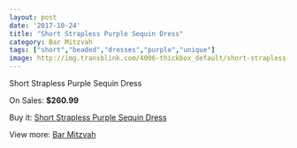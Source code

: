 ```yaml
---
layout: post
date: '2017-10-24'
title: "Short Strapless Purple Sequin Dress"
category: Bar Mitzvah
tags: ["short","beaded","dresses","purple","unique"]
image: http://img.transblink.com/4006-thickbox_default/short-strapless-purple-sequin-dress.jpg
---
```

Short Strapless Purple Sequin Dress

On Sales: **$260.99**
<a href="https://www.transblink.com/en/bar-mitzvah/1271-short-strapless-purple-sequin-dress.html"><amp-img layout="responsive" width="600" height="600" src="//img.transblink.com/4006-thickbox_default/short-strapless-purple-sequin-dress.jpg" alt="Short Strapless Purple Sequin Dress 0" /></a>
<a href="https://www.transblink.com/en/bar-mitzvah/1271-short-strapless-purple-sequin-dress.html"><amp-img layout="responsive" width="600" height="600" src="//img.transblink.com/4009-thickbox_default/short-strapless-purple-sequin-dress.jpg" alt="Short Strapless Purple Sequin Dress 1" /></a>
<a href="https://www.transblink.com/en/bar-mitzvah/1271-short-strapless-purple-sequin-dress.html"><amp-img layout="responsive" width="600" height="600" src="//img.transblink.com/4008-thickbox_default/short-strapless-purple-sequin-dress.jpg" alt="Short Strapless Purple Sequin Dress 2" /></a>
<a href="https://www.transblink.com/en/bar-mitzvah/1271-short-strapless-purple-sequin-dress.html"><amp-img layout="responsive" width="600" height="600" src="//img.transblink.com/4007-thickbox_default/short-strapless-purple-sequin-dress.jpg" alt="Short Strapless Purple Sequin Dress 3" /></a>

Buy it: [Short Strapless Purple Sequin Dress](https://www.transblink.com/en/bar-mitzvah/1271-short-strapless-purple-sequin-dress.html "Short Strapless Purple Sequin Dress")

View more: [Bar Mitzvah](https://www.transblink.com/en/2-bar-mitzvah "Bar Mitzvah")